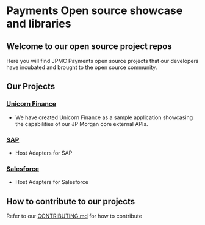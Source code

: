 # Payments Open source showcase and libraries

## Welcome to our open source project repos

Here you will find JPMC Payments open source projects that our developers have incubated and brought to the open source community.

## Our Projects

### [Unicorn Finance](https://github.com/jpmorganchase/unicorn-finance)

- We have created Unicorn Finance as a sample application showcasing the capabilities of our JP Morgan core external APIs.

### [SAP](https://github.com/jpmorganchase/sap)

- Host Adapters for SAP

### [Salesforce](https://github.com/jpmorganchase/salesforce-b2c)

- Host Adapters for Salesforce

## How to contribute to our projects

Refer to our [CONTRIBUTING.md](/CONTRIBUTING.md) for how to contribute
